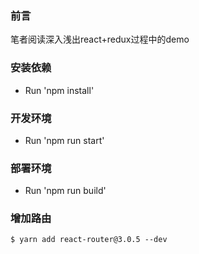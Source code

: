 ### 前言
笔者阅读深入浅出react+redux过程中的demo

### 安装依赖
* Run 'npm install'

### 开发环境
* Run 'npm run start'

### 部署环境
* Run 'npm run build'

### 增加路由
```html
$ yarn add react-router@3.0.5 --dev
```